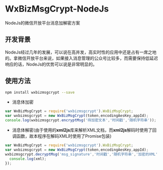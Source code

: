 # WxBizMsgCrypt-NodeJs
NodeJs的微信开放平台消息加解密方案
## 开发背景
NodeJs经过几年的发展，可以说在高并发，高实时性的应用中还是占有一席之地的。拿微信开放平台来说，如果接入消息管理的公众号比较多，而需要保持低延迟响应的话，NodeJs的优势可以说是非常明显的。
## 使用方法
```bash
npm install wxbizmsgcrypt --save
```
+ 消息体加密
```javascript
var WxBizMsgCrypt = require('wxbizmsgcrypt').WxBizMsgCrypt;
var wxbizmsgcrypt = new WxBizMsgCrypt(token,encodingAesKey,appId);
console.log(wxbizmsgcrypt.encryptMsg('待加密文本','时间戳','随机字符串'));
```
+ 消息体解密(由于使用的**xml2js**库来解析XML文档，而**xml2js**解码时使用了回调函数，故本程序在解码XML时使用了Promise包装)
```javascript
var WxBizMsgCrypt = require('wxbizmsgcrypt').WxBizMsgCrypt;
var wxbizmsgcrypt = new WxBizMsgCrypt(token,encodingAesKey,appId);
wxbizmsgcrypt.decryptMsg('msg_signature','时间戳','随机字符串','加密的XML').then(function(xml) {
  console.log(xml);
});
```